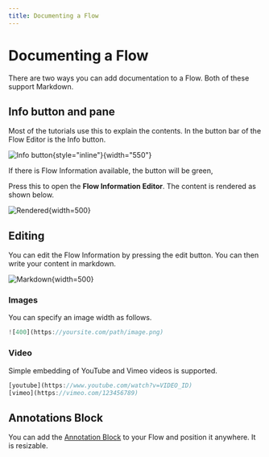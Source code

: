 ```yaml
---
title: Documenting a Flow
---
```


# Documenting a Flow

There are two ways you can add documentation to a Flow. Both of these support Markdown.

## Info button and pane
Most of the tutorials use this to explain the contents.
In the button bar of the Flow Editor is the Info button.

![Info button](/img/flows/info/info-button.png){style="inline"}{width="550"}

If there is Flow Information available, the button will be green,

Press this to open the **Flow Information Editor**. The content is rendered as shown below.

![Rendered](/img/flows/info/info-html.png){width=500}

## Editing
You can edit the Flow Information by pressing the edit button. You can then write your content in markdown.

![Markdown](/img/flows/info/info-markdown.png){width=500}

### Images
You can specify an image width as follows.

```javascript
![400](https://yoursite.com/path/image.png)
```

### Video
Simple embedding of YouTube and Vimeo videos is supported.

```javascript
[youtube](https://www.youtube.com/watch?v=VIDEO_ID)
[vimeo](https://vimeo.com/123456789)
```

## Annotations Block
You can add the [Annotation Block](Annotation.md) to your Flow and position it anywhere. It is resizable.


